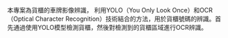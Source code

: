 本專案為貨櫃的車牌影像辨識，
利用YOLO（You Only Look Once）和OCR（Optical Character Recognition）技術結合的方法，用於貨櫃號碼的辨識。首先通過使用YOLO模型檢測貨櫃，然後對檢測到的貨櫃區域進行OCR辨識。
